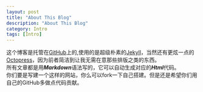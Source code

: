 ```yaml
---
layout: post
title: "About This Blog"
description: "About This Blog"
category: Intro
tags: [Intro]
---
```


这个博客是托管在[GitHub](https://github.com/zhouhao/zhouhao.github.io "Go and find it")上的,使用的是超级朴素的[Jekyll](http://jekyllrb.com/ "Jekyll")，当然还有更炫一点的[Octopress](http://octopress.org/ "Octopress")，因为前者简洁到让我无需在意那些排版之类的东西。    
所有文章都是用***Markdown***语法写的，它可以自动生成对应的***Html***代码。    
你们要是写建一个这样的网站，你么可以fork一下自己搭建。但是还是希望你们用自己的GitHub多做点代码贡献。     

                                                                         
                                  
